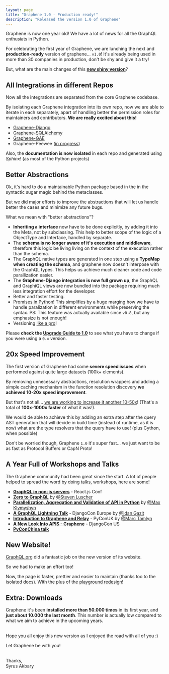 ```yaml
---
layout: page
title: "Graphene 1.0 - Production ready!"
description: "Released the version 1.0 of Graphene"
---
```


Graphene is now one year old!
We have a lot of news for all the GraphQL enthusiats in Python.


For celebrating the first year of Graphene, we are lunching the next
and **production-ready** version of graphene... `v1.0`! It's already being
used in more than 30 companies in production, don't be shy and give it a try!


But, what are the main changes of this **[new shiny version](https://github.com/graphql-python/graphene/)**?

## All Integrations in different Repos

Now all the integrations are separated from the core Graphene codebase.

By isolating each Graphene integration into its own repo, now we are
able to iterate in each separately, apart of handling better the permission roles
for maintainers and contributors. **We are really excited about this!**

  - [Graphene-Django](https://github.com/graphql-python/graphene-django/)
  - [Graphene-SQLAlchemy](https://github.com/graphql-python/graphene-sqlalchemy/)
  - [Graphene-GAE](https://github.com/graphql-python/graphene-gae/)
  - Graphene-Peewee ([in progress](https://github.com/graphql-python/graphene/issues/289))

Also, the **documentation is now isolated** in each repo and generated using *Sphinx*! (as most of the Python projects)

## Better Abstractions

Ok, it's hard to do a maintainable Python package based in the in the
syntactic sugar magic behind the metaclasses.

But we did major efforts to improve the abstractions that will let us handle
better the cases and minimize any future bugs.

What we mean with "better abstractions"?

 - **Inheriting a interface** now have to be done explicitly, by adding it into the Meta, not by subclassing.
   This help to better scope of the logic of a ObjectType and Interface, handled by separate.
 - The **schema is no longer aware of it's execution and middleware**, therefore this logic be living
   living on the context of the execution rather than the schema.
 - The GraphQL native types are generated in one step using a **TypeMap when creating the schema**, and graphene
   now doesn't interpose with the GraphQL types. This helps us achieve much cleaner code
   and code parallization easier.
 - The **Graphene-Django integration is now full grown up**, the GraphQL and GraphiQL views are now bundled into the package
   requiring much less integration effort for the developer.
 - Better and faster testing.
 - [Promises in Python](https://github.com/syrusakbary/promise)! This simplifies by a huge
   marging how we have to handle paralization in different environments while preserving the syntax.
   PS: This feature was actually available since `v0.8`, but any emphasize is not enough!
 - Versioning [like a pro](https://github.com/graphql-python/graphene/blob/master/graphene/pyutils/version.py)!

Please **check the [Upgrade Guide to 1.0](https://github.com/graphql-python/graphene/blob/master/UPGRADE-v1.0.md)** to see what you have to change if you were using a `0.x` version.

## 20x Speed Improvement

The first version of Graphene had some **severe speed issues** when performed against quite large datasets
(100k+ elements).

By removing unnecessary abstractions, resolution wrappers and adding
a simple caching mechanism in the function resolution discovery **we achieved
10-20x speed improvement**.


But that's not all... [we are working to increase it another 10-50x](https://github.com/graphql-python/graphene/issues/268#issuecomment-245507085)! (That's a total
of **100x-1000x faster** of what it was!).

We would de able to achieve this by adding an extra step after the query AST generation that will decide in build
time (instead of runtime, as it is now) what are the type resolvers that the query have to use! (plus Cython, when possible)

Don't be worried though, Graphene `1.0` it's super fast... we just want to be as fast as Protocol Buffers
or CapN Proto!


## A Year Full of Workshops and Talks

The Graphene community had been great since the start.
A lot of people helped to spread the word by doing talks, workshops, here are some!

 - **[GraphQL in non-js servers](https://www.youtube.com/watch?v=RNoyPSrQyPs)** - React.js Conf
 - **[Zero to GraphQL](https://www.youtube.com/watch?v=UBGzsb2UkeY)** by [@Steven Luscher](https://twitter.com/steveluscher)
 - **[Parallelization, Aggregation and Validation of API in Python](http://www.slideshare.net/MaxKlymyshyn/piterpy-2016-parallelization-aggregation-and-validation-of-api-in-python)** by [@Max Klymyshyn](https://twitter.com/maxmaxmaxmax)
 - **[A GraphQL Lightning Talk](https://medium.com/@idangazit/a-graphql-lightning-talk-29838f22462e)** - DjangoCon Europe by [@Idan Gazit](https://twitter.com/idangazit)
 - **[Introduction to Graphene and Relay](https://speakerdeck.com/mjtamlyn/an-introduction-to-graphene-and-relay)** - PyConUK by [@Marc Tamlyn](https://twitter.com/mjtamlyn)
 - **[A New Look Into APIS - Graphene](https://www.youtube.com/watch?v=BG1H6IrNbAk)** - DjangoCon US
 - **[PyConChina talk](http://cn.pycon.org/2016/hangzhou.html)**


## New Website!

[GraphQL.org](http://graphql.org) did a fantastic job on the new version of its website.

So we had to make an effort too!

Now, the page is faster, prettier and easier to maintain (thanks too to the isolated docs).
With the plus of the [playground redesign](/playground/)!


## Extra: Downloads

Graphene it's been **installed more than 50.000 times** in its first year, and **just about 10.000 the last month**.
This number is actually low compared to what we aim to achieve in the upcoming years.
<br><br>

Hope you all enjoy this new version as I enjoyed the road with all of you :)

Let Graphene be with you!

<br>
Thanks,<br>Syrus Akbary
